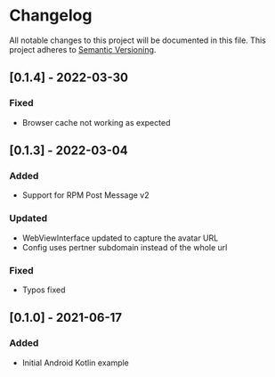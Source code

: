 # Changelog

All notable changes to this project will be documented in this file.
This project adheres to [Semantic Versioning](http://semver.org/).

## [0.1.4] - 2022-03-30

### Fixed

- Browser cache not working as expected

## [0.1.3] - 2022-03-04

### Added

- Support for RPM Post Message v2

### Updated

- WebViewInterface updated to capture the avatar URL
- Config uses pertner subdomain instead of the whole url

### Fixed

- Typos fixed

## [0.1.0] - 2021-06-17

### Added

- Initial Android Kotlin example
